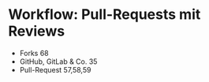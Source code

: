 # Workflow: Pull-Requests mit Reviews

 * Forks 68
 * GitHub, GitLab & Co. 35
 * Pull-Request 57,58,59

